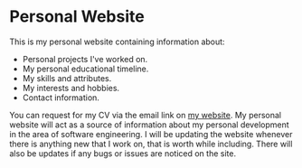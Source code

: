 # Personal Website

This is my personal website containing information about:
* Personal projects I've worked on.
* My personal educational timeline.
* My skills and attributes.
* My interests and hobbies.
* Contact information.

 You can request for my CV via the email link on [my website](). My personal website will act as a source of information about my personal development in the area of software engineering. I will be updating the website whenever there is anything new that I work on, that is worth while including. There will also be updates if any bugs or issues are noticed on the site.
